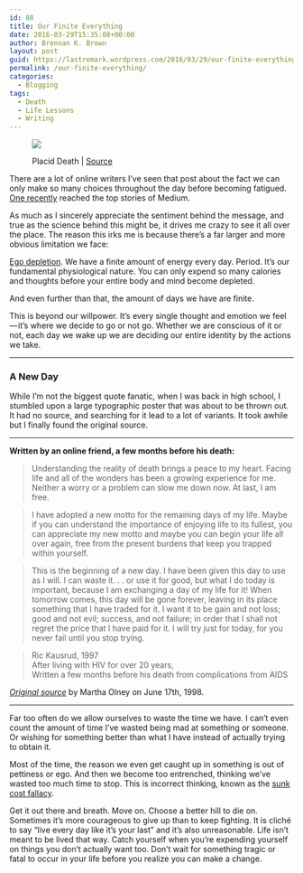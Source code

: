 ```yaml
---
id: 88
title: Our Finite Everything
date: 2016-03-29T15:35:08+00:00
author: Brennan K. Brown
layout: post
guid: https://lastremark.wordpress.com/2016/03/29/our-finite-everything/
permalink: /our-finite-everything/
categories:
  - Blogging
tags:
  - Death
  - Life Lessons
  - Writing
---
```

<figure class="wp-caption"> 

<img data-width="2667" data-height="2000" src="https://cdn-images-1.medium.com/max/2560/1*xKkxVF0e7Ic7To4T0fcHWQ.jpeg" /> <figcaption class="wp-caption-text">Placid Death | <a href="http://We%20have%20a%20finite%20amount%20of%20energy%20every%20day.%20It%E2%80%99s%20our%20fundamental%20physiological%20nature.%20You%20can%20only%20expend%20so%20many%20calories%20and%20thoughts%20before%20your%20entire%20body%20and%20mind%20is%20depleted." target="_blank" rel="noopener noreferrer">Source</a></figcaption></figure> 

<span>T</span>here are a lot of online writers I’ve seen that post about the fact we can only make so many choices throughout the day before becoming fatigued. <a href="https://medium.com/life-learning/how-to-make-better-decisions-why-zuckerberg-and-obama-wear-the-same-outfit-daily-1b08366b76cd#.i4inqd54a" target="_blank" rel="noopener noreferrer">One recently</a> reached the top stories of Medium.

As much as I sincerely appreciate the sentiment behind the message, and true as the science behind this might be, it drives me crazy to see it all over the place. The reason this irks me is because there’s a far larger and more obvious limitation we face:

<a href="https://en.wikipedia.org/wiki/Ego_depletion" target="_blank" rel="noopener noreferrer">Ego depletion</a>. We have a finite amount of energy every day. Period. It’s our fundamental physiological nature. You can only expend so many calories and thoughts before your entire body and mind become depleted.

And even further than that, the amount of days we have are finite.

This is beyond our willpower. It’s every single thought and emotion we feel — it’s where we decide to go or not go. Whether we are conscious of it or not, each day we wake up we are deciding our entire identity by the actions we take.

* * *

### A New Day

While I’m not the biggest quote fanatic, when I was back in high school, I stumbled upon a large typographic poster that was about to be thrown out. It had no source, and searching for it lead to a lot of variants. It took awhile but I finally found the original source.

* * *

**Written by an online friend, a few months before his death:**

> Understanding the reality of death brings a peace to my heart. Facing life and all of the wonders has been a growing experience for me. Neither a worry or a problem can slow me down now. At last, I am free.

> I have adopted a new motto for the remaining days of my life. Maybe if you can understand the importance of enjoying life to its fullest, you can appreciate my new motto and maybe you can begin your life all over again, free from the present burdens that keep you trapped within yourself.

> This is the beginning of a new day. I have been given this day to use as I will. I can waste it. . . or use it for good, but what I do today is important, because I am exchanging a day of my life for it! When tomorrow comes, this day will be gone forever, leaving in its place something that I have traded for it. I want it to be gain and not loss; good and not evil; success, and not failure; in order that I shall not regret the price that I have paid for it. I will try just for today, for you never fail until you stop trying.

> Ric Kausrud, 1997   
> After living with HIV for over 20 years,   
> Written a few months before his death from complications from AIDS

<a href="http://eml.berkeley.edu/~olney/words/ric.html" target="_blank" rel="noopener noreferrer"><em>Original source</em></a> by Martha Olney on June 17th, 1998.

* * *

<span>F</span>ar too often do we allow ourselves to waste the time we have. I can’t even count the amount of time I’ve wasted being mad at something or someone. Or wishing for something better than what I have instead of actually trying to obtain it.

Most of the time, the reason we even get caught up in something is out of pettiness or ego. And then we become too entrenched, thinking we’ve wasted too much time to stop. This is incorrect thinking, known as the <a href="http://youarenotsosmart.com/2011/03/25/the-sunk-cost-fallacy/" target="_blank" rel="noopener noreferrer">sunk cost fallacy</a>.

Get it out there and breath. Move on. Choose a better hill to die on. Sometimes it’s more courageous to give up than to keep fighting. It is cliché to say “live every day like it’s your last” and it’s also unreasonable. Life isn’t meant to be lived that way. Catch yourself when you’re expending yourself on things you don’t actually want too. Don’t wait for something tragic or fatal to occur in your life before you realize you can make a change.